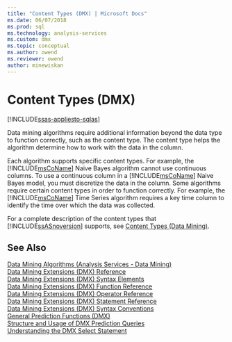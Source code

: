 ```yaml
---
title: "Content Types (DMX) | Microsoft Docs"
ms.date: 06/07/2018
ms.prod: sql
ms.technology: analysis-services
ms.custom: dmx
ms.topic: conceptual
ms.author: owend
ms.reviewer: owend
author: minewiskan
---
```

# Content Types (DMX)
[!INCLUDE[ssas-appliesto-sqlas](../includes/ssas-appliesto-sqlas.md)]

  Data mining algorithms require additional information beyond the data type to function correctly, such as the content type. The content type helps the algorithm determine how to work with the data in the column.  
  
 Each algorithm supports specific content types. For example, the [!INCLUDE[msCoName](../includes/msconame-md.md)] Naive Bayes algorithm cannot use continuous columns. To use a continuous column in a [!INCLUDE[msCoName](../includes/msconame-md.md)] Naive Bayes model, you must discretize the data in the column. Some algorithms require certain content types in order to function correctly. For example, the [!INCLUDE[msCoName](../includes/msconame-md.md)] Time Series algorithm requires a key time column to identify the time over which the data was collected.  
  
 For a complete description of the content types that [!INCLUDE[ssASnoversion](../includes/ssasnoversion-md.md)] supports, see [Content Types &#40;Data Mining&#41;](https://docs.microsoft.com/analysis-services/data-mining/content-types-data-mining).  
  
## See Also  
 [Data Mining Algorithms &#40;Analysis Services - Data Mining&#41;](https://docs.microsoft.com/analysis-services/data-mining/data-mining-algorithms-analysis-services-data-mining)   
 [Data Mining Extensions &#40;DMX&#41; Reference](../dmx/data-mining-extensions-dmx-reference.md)   
 [Data Mining Extensions &#40;DMX&#41; Syntax Elements](../dmx/data-mining-extensions-dmx-syntax-elements.md)   
 [Data Mining Extensions &#40;DMX&#41; Function Reference](../dmx/data-mining-extensions-dmx-function-reference.md)   
 [Data Mining Extensions &#40;DMX&#41; Operator Reference](../dmx/data-mining-extensions-dmx-operator-reference.md)   
 [Data Mining Extensions &#40;DMX&#41; Statement Reference](../dmx/data-mining-extensions-dmx-statements.md)   
 [Data Mining Extensions &#40;DMX&#41; Syntax Conventions](../dmx/data-mining-extensions-dmx-syntax-conventions.md)   
 [General Prediction Functions &#40;DMX&#41;](../dmx/general-prediction-functions-dmx.md)   
 [Structure and Usage of DMX Prediction Queries](../dmx/structure-and-usage-of-dmx-prediction-queries.md)   
 [Understanding the DMX Select Statement](../dmx/understanding-the-dmx-select-statement.md)  
  
  
